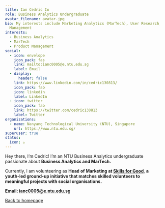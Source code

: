 ```yaml
---
title: Ian Cedric Io
role: Business Analytics Undergraduate
avatar_filename: avatar.jpg
bio: My interests include Marketing Analytics (MarTech), User Research, Product
  Management
interests:
  - Business Analytics
  - MarTech
  - Product Management
social:
  - icon: envelope
    icon_pack: fas
    link: mailto:ianc0005@e.ntu.edu.sg
    label: Email
  - display:
      header: false
    link: https://www.linkedin.com/in/cedric130813/
    icon_pack: fab
    icon: linkedin
    label: LinkedIn
  - icon: twitter
    icon_pack: fab
    link: https://twitter.com/cedric130813
    label: Twitter
organizations:
  - name: Nanyang Technological University (NTU), Singapore
    url: https://www.ntu.edu.sg/
superuser: true
status:
  icon: ☕️
---
```

Hey there, I’m Cedric! I’m an NTU Business Analytics undergraduate passionate about **Business Analytics and MarTech.**

Currently, I am volunteering as **Head of Marketing at [Skills for Good](https://www.skills-for-good.org/)**, **a youth-led ground-up initiative that matches skilled volunteers to meaningful projects with social organisations.**

**Email: [ianc0005@e.ntu.edu.sg](mailto:ianc0005@e.ntu.edu.sg)**

[Back to homepage](/)